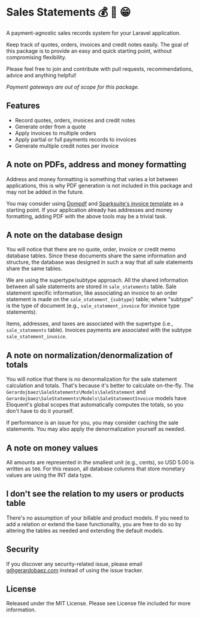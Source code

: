 # Sales Statements :moneybag: :page_with_curl: :grin:

A payment-agnostic sales records system for your Laravel application. 

Keep track of quotes, orders, invoices and credit notes easily. The goal of this package is to provide an easy and quick starting point, without compromising flexibility.

Please feel free to join and contribute with pull requests, recommendations, advice and anything helpful!

*Payment gateways are out of scope for this package.*

## Features

- Record quotes, orders, invoices and credit notes
- Generate order from a quote
- Apply invoices to multiple orders
- Apply partial or full payments records to invoices
- Generate multiple credit notes per invoice

## A note on PDFs, address and money formatting

Address and money formatting is something that varies a lot between applications, this is why PDF generation is not included in this package and may not be added in the future.

You may consider using [Dompdf](https://github.com/dompdf/dompdf) and [Sparksuite's invoice template](https://github.com/sparksuite/simple-html-invoice-template) as a starting point. If your application already has addresses and money formatting, adding PDF with the above tools may be a trivial task.

## A note on the database design

You will notice that there are no quote, order, invoice or credit memo database tables. Since these documents share the same information and structure, the database was designed in such a way that all sale statements share the same tables. 

We are using the supertype/subtype approach. All the shared information between all sale statements are stored in `sale_statements` table. Sale statement specific information, like associating an invoice to an order statement is made on the `sale_statement_{subtype}` table; where "subtype" is the type of document (e.g., `sale_statement_invoice` for invoice type statements). 

Items, addresses, and taxes are associated with the supertype (i.e., `sale_statements` table). Invoices payments are associated with the subtype `sale_statement_invoice`. 

## A note on normalization/denormalization of totals

You will notice that there is no denormalization for the sale statement calculation and totals. That's because it's better to calculate on-the-fly. The `Gerardojbaez\SaleStatements\Models\SaleStatement` and `Gerardojbaez\SaleStatements\Models\SaleStatementInvoice` models have Eloquent's global scopes that automatically computes the totals, so you don't have to do it yourself. 

If performance is an issue for you, you may consider caching the sale statements. You may also apply the denormalization yourself as needed. 

## A note on money values

All amounts are represented in the smallest unit (e.g., cents), so USD 5.00 is written as `500`. For this reason, all database columns that store monetary values are using the INT data type.

## I don't see the relation to my users or products table

There's no assumption of your billable and product models. If you need to add a relation or extend the base functionality, you are free to do so by altering the tables as needed and extending the default models.

## Security

If you discover any security-related issue, please email g@gerardobaez.com instead of using the issue tracker.

## License

Released under the MIT License. Please see License file included for more information.
